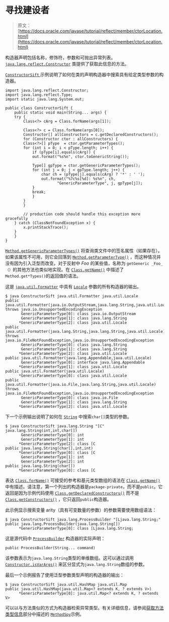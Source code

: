 # 寻找建设者

> 原文： [https://docs.oracle.com/javase/tutorial/reflect/member/ctorLocation.html](https://docs.oracle.com/javase/tutorial/reflect/member/ctorLocation.html)

构造器声明包括名称，修饰符，参数和可抛出异常列表。 [`java.lang.reflect.Constructor`](https://docs.oracle.com/javase/8/docs/api/java/lang/reflect/Constructor.html) 类提供了获取此信息的方法。

[``ConstructorSift`` ](example/ConstructorSift.java)示例说明了如何在类的声明构造器中搜索具有给定类型参数的构造器。

```
import java.lang.reflect.Constructor;
import java.lang.reflect.Type;
import static java.lang.System.out;

public class ConstructorSift {
    public static void main(String... args) {
	try {
	    Class<?> cArg = Class.forName(args[1]);

	    Class<?> c = Class.forName(args[0]);
	    Constructor[] allConstructors = c.getDeclaredConstructors();
	    for (Constructor ctor : allConstructors) {
		Class<?>[] pType  = ctor.getParameterTypes();
		for (int i = 0; i < pType.length; i++) {
		    if (pType[i].equals(cArg)) {
			out.format("%s%n", ctor.toGenericString());

			Type[] gpType = ctor.getGenericParameterTypes();
			for (int j = 0; j < gpType.length; j++) {
			    char ch = (pType[j].equals(cArg) ? '*' : ' ');
			    out.format("%7c%s[%d]: %s%n", ch,
				       "GenericParameterType", j, gpType[j]);
			}
			break;
		    }
		}
	    }

        // production code should handle this exception more gracefully
	} catch (ClassNotFoundException x) {
	    x.printStackTrace();
	}
    }
}

```

[`Method.getGenericParameterTypes()`](https://docs.oracle.com/javase/8/docs/api/java/lang/reflect/Method.html#getGenericParameterTypes--) 将查询类文件中的签名属性（如果存在）。如果该属性不可用，则它会回落到 [`Method.getParameterType()`](https://docs.oracle.com/javase/8/docs/api/java/lang/reflect/Method.html#getParameterType--) ，而这种情况并没有因为引入泛型而改变。对于反射中 _Foo_ 的某些值，名称为 `getGeneric _Foo_ （）`的其他方法也类似地实现。在 [`Class.getName()`](https://docs.oracle.com/javase/8/docs/api/java/lang/Class.html#getName--) 中描述了`Method.get*Types()`的返回值的语法。

这是 [`java.util.Formatter`](https://docs.oracle.com/javase/8/docs/api/java/util/Formatter.html) 中具有 [`Locale`](https://docs.oracle.com/javase/8/docs/api/java/util/Locale.html) 参数的所有构造器的输出。

```
$ java ConstructorSift java.util.Formatter java.util.Locale
public
java.util.Formatter(java.io.OutputStream,java.lang.String,java.util.Locale)
throws java.io.UnsupportedEncodingException
       GenericParameterType[0]: class java.io.OutputStream
       GenericParameterType[1]: class java.lang.String
      *GenericParameterType[2]: class java.util.Locale
public java.util.Formatter(java.lang.String,java.lang.String,java.util.Locale)
throws java.io.FileNotFoundException,java.io.UnsupportedEncodingException
       GenericParameterType[0]: class java.lang.String
       GenericParameterType[1]: class java.lang.String
      *GenericParameterType[2]: class java.util.Locale
public java.util.Formatter(java.lang.Appendable,java.util.Locale)
       GenericParameterType[0]: interface java.lang.Appendable
      *GenericParameterType[1]: class java.util.Locale
public java.util.Formatter(java.util.Locale)
      *GenericParameterType[0]: class java.util.Locale
public java.util.Formatter(java.io.File,java.lang.String,java.util.Locale)
throws java.io.FileNotFoundException,java.io.UnsupportedEncodingException
       GenericParameterType[0]: class java.io.File
       GenericParameterType[1]: class java.lang.String
      *GenericParameterType[2]: class java.util.Locale

```

下一个示例输出说明了如何在 [`String`](https://docs.oracle.com/javase/8/docs/api/java/lang/String.html) 中搜索`char[]`类型的参数。

```
$ java ConstructorSift java.lang.String "[C"
java.lang.String(int,int,char[])
       GenericParameterType[0]: int
       GenericParameterType[1]: int
      *GenericParameterType[2]: class [C
public java.lang.String(char[],int,int)
      *GenericParameterType[0]: class [C
       GenericParameterType[1]: int
       GenericParameterType[2]: int
public java.lang.String(char[])
      *GenericParameterType[0]: class [C

```

表达 [`Class.forName()`](https://docs.oracle.com/javase/8/docs/api/java/lang/Class.html#forName-java.lang.String-) 可接受的参考和基元类型数组的语法在 [`Class.getName()`](https://docs.oracle.com/javase/8/docs/api/java/lang/Class.html#getName--) 中有描述。请注意，第一个列出的构造器是`package-private`，而不是`public`。它返回是因为示例代码使用 [`Class.getDeclaredConstructors()`](https://docs.oracle.com/javase/8/docs/api/java/lang/Class.html#getDeclaredConstructors--) 而不是 [`Class.getConstructors()`](https://docs.oracle.com/javase/8/docs/api/java/lang/Class.html#getConstructors--) ，它只返回`public`构造器。

此示例显示搜索变量 arity（具有可变数量的参数）的参数需要使用数组语法：

```
$ java ConstructorSift java.lang.ProcessBuilder "[Ljava.lang.String;"
public java.lang.ProcessBuilder(java.lang.String[])
      *GenericParameterType[0]: class [Ljava.lang.String;

```

这是源代码中 [`ProcessBuilder`](https://docs.oracle.com/javase/8/docs/api/java/lang/ProcessBuilder.html#ProcessBuilder-java.lang.String...-) 构造器的实际声明：

```
public ProcessBuilder(String... command)

```

该参数表示为`java.lang.String`类型的单维数组。这可以通过调用 [`Constructor.isVarArgs()`](https://docs.oracle.com/javase/8/docs/api/java/lang/reflect/Constructor.html#isVarArgs--) 来区分显式为`java.lang.String`数组的参数。

最后一个示例报告了使用泛型参数类型声明的构造器的输出：

```
$ java ConstructorSift java.util.HashMap java.util.Map
public java.util.HashMap(java.util.Map<? extends K, ? extends V>)
      *GenericParameterType[0]: java.util.Map<? extends K, ? extends V>

```

可以以与方法类似的方式为构造器检索异常类型。有关详细信息，请参阅[获取方法类型信息](methodType.html)部分中描述的 [``MethodSpy``](example/MethodSpy.java)示例。
